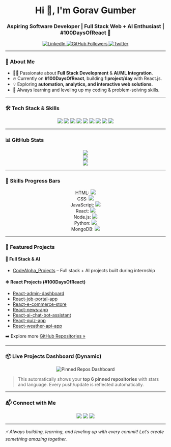 <h1 align="center">Hi 👋, I'm Gorav Gumber</h1>
<h3 align="center">Aspiring Software Developer | Full Stack Web + AI Enthusiast | #100DaysOfReact 🚀</h3>

<p align="center">
  <a href="https://www.linkedin.com/in/gorav-gumber-9319a2342/" target="_blank">
    <img src="https://img.shields.io/badge/LinkedIn-Gorav Gumber-blue?style=flat-square&logo=linkedin" alt="LinkedIn">
  </a>
  <a href="https://github.com/Gauravg2630" target="_blank">
    <img src="https://img.shields.io/github/followers/Gauravg2630?label=Follow&style=social" alt="GitHub Followers">
  </a>
  <a href="https://twitter.com/your_twitter" target="_blank">
    <img src="https://img.shields.io/twitter/follow/your_twitter?style=social" alt="Twitter">
  </a>
</p>

---

### 🧠 About Me

- 👨‍💻 Passionate about **Full Stack Development** & **AI/ML Integration**.  
- 🔥 Currently on **#100DaysOfReact**, building **1 project/day** with React.js.  
- 💡 Exploring **automation, analytics, and interactive web solutions**.  
- 🌱 Always learning and leveling up my coding & problem-solving skills.  

---

### 🛠️ Tech Stack & Skills

<p align="center">
<img src="https://img.shields.io/badge/HTML5-95%25-E34F26?style=for-the-badge&logo=html5" />
<img src="https://img.shields.io/badge/CSS3-90%25-1572B6?style=for-the-badge&logo=css3" />
<img src="https://img.shields.io/badge/JavaScript-92%25-F7DF1E?style=for-the-badge&logo=javascript&logoColor=black" />
<img src="https://img.shields.io/badge/React-88%25-61DAFB?style=for-the-badge&logo=react&logoColor=white" />
<img src="https://img.shields.io/badge/Node.js-85%25-339933?style=for-the-badge&logo=node.js&logoColor=white" />
<img src="https://img.shields.io/badge/Express.js-80%25-000000?style=for-the-badge&logo=express" />
<img src="https://img.shields.io/badge/MongoDB-82%25-47A248?style=for-the-badge&logo=mongodb" />
<img src="https://img.shields.io/badge/Python-85%25-3776AB?style=for-the-badge&logo=python" />
<img src="https://img.shields.io/badge/MySQL-80%25-4479A1?style=for-the-badge&logo=mysql" />
</p>

---

### 📊 GitHub Stats

<p align="center">
<img src="https://github-readme-stats.vercel.app/api?username=Gauravg2630&show_icons=true&count_private=true&theme=radical" />
<br />
<img src="https://github-readme-stats.vercel.app/api/top-langs/?username=Gauravg2630&layout=compact&theme=radical" />
<br />
<img src="https://github-readme-activity-graph.vercel.app/graph?username=Gauravg2630&theme=react-dark&area=true&hide_border=true" />
</p>

---

### 🌟 Skills Progress Bars

<p align="center">
HTML: <img src="https://progress-bar.dev/95/?title=HTML" /><br>
CSS: <img src="https://progress-bar.dev/90/?title=CSS" /><br>
JavaScript: <img src="https://progress-bar.dev/92/?title=JS" /><br>
React: <img src="https://progress-bar.dev/88/?title=React" /><br>
Node.js: <img src="https://progress-bar.dev/85/?title=Node" /><br>
Python: <img src="https://progress-bar.dev/85/?title=Python" /><br>
MongoDB: <img src="https://progress-bar.dev/82/?title=MongoDB" /><br>
</p>

---

### 🚀 Featured Projects

#### 🔗 Full Stack & AI
- [CodeAlpha_Projects](https://github.com/Gauravg2630/CodeAlpha_Projects) – Full stack + AI projects built during internship  

#### ⚛️ React Projects (#100DaysOfReact)
- [React-admin-dashboard](https://github.com/Gauravg2630/React-admin-dashboard)  
- [React-job-portal-app](https://github.com/Gauravg2630/React-job-portal-app)  
- [React-e-commerce-store](https://github.com/Gauravg2630/React-e-commerce-store)  
- [React-news-app](https://github.com/Gauravg2630/React-news-app)  
- [React-ai-chat-bot-assistant](https://github.com/Gauravg2630/React-ai-chat-bot-assistant)  
- [React-quiz-app](https://github.com/Gauravg2630/React-quiz-app)  
- [React-weather-api-app](https://github.com/Gauravg2630/React-weather-api-app)  

➡️ Explore more [GitHub Repositories »](https://github.com/Gauravg2630?tab=repositories)

---

### 📦 Live Projects Dashboard (Dynamic)

<p align="center">
<img src="https://gh-pinned-repos.egoist.dev/?username=Gauravg2630&theme=radical" alt="Pinned Repos Dashboard" />
</p>

> This automatically shows your **top 6 pinned repositories** with stars and language. Every push/update is reflected automatically.

---

### 📬 Connect with Me

<p align="center">
<a href="https://www.linkedin.com/in/gorav-gumber-9319a2342/" target="_blank"><img src="https://img.shields.io/badge/LinkedIn-Gorav Gumber-blue?style=for-the-badge&logo=linkedin"></a>
<a href="https://github.com/Gauravg2630" target="_blank"><img src="https://img.shields.io/badge/GitHub-Gauravg2630-black?style=for-the-badge&logo=github"></a>
<a href="https://twitter.com/your_twitter" target="_blank"><img src="https://img.shields.io/badge/Twitter-@your_twitter-1DA1F2?style=for-the-badge&logo=twitter"></a>
</p>

---

*⚡ Always building, learning, and leveling up with every commit! Let’s create something amazing together.*
